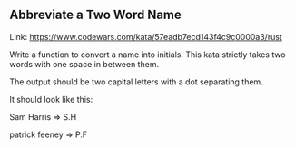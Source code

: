 ## Abbreviate a Two Word Name

Link: https://www.codewars.com/kata/57eadb7ecd143f4c9c0000a3/rust

Write a function to convert a name into initials. This kata strictly takes two words with one space in between them.

The output should be two capital letters with a dot separating them.

It should look like this:

Sam Harris => S.H

patrick feeney => P.F
